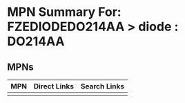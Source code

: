 



# MPN Summary For: FZEDIODEDO214AA > diode : DO214AA

## MPNs
  

|MPN|Direct Links|Search Links|
| :--- | :--- | :--- |
||||
